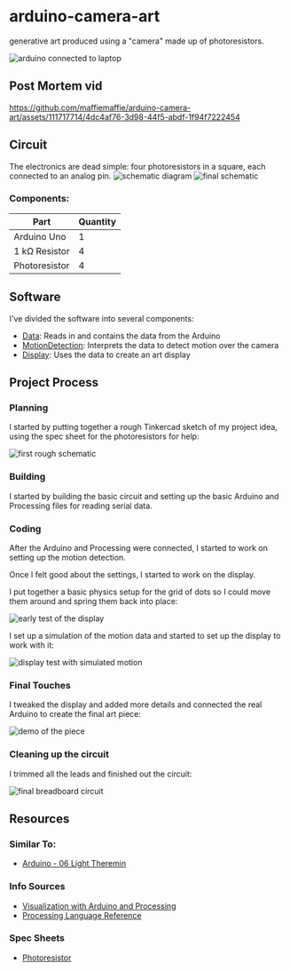 # arduino-camera-art
generative art produced using a "camera" made up of photoresistors.

![arduino connected to laptop](assets/main-image.jpg)

## Post Mortem vid
https://github.com/maffiemaffie/arduino-camera-art/assets/111717714/4dc4af76-3d98-44f5-abdf-1f94f7222454

## Circuit
The electronics are dead simple: four photoresistors in a square, each connected to an analog pin.
![schematic diagram](assets/schematic-diagram.jpg)
![final schematic](assets/final-schematic.jpg)

### Components:
Part|Quantity
-|-
Arduino Uno|1
1 k&Omega; Resistor|4
Photoresistor|4

## Software
I've divided the software into several components:
- [Data](src/Processing/Data.pde): Reads in and contains the data from the Arduino
- [MotionDetection](src/Processing/MotionDetection.pde): Interprets the data to detect motion over the camera
- [Display](src/Processing/Display.pde): Uses the data to create an art display

## Project Process
### Planning
I started by putting together a rough Tinkercad sketch of my project idea, using the spec sheet for the photoresistors for help:

![first rough schematic](assets/first-schematic.jpg)

### Building
I started by building the basic circuit and setting up the basic Arduino and Processing files for reading serial data.


### Coding
After the Arduino and Processing were connected, I started to work on setting up the motion detection. 

Once I felt good about the settings, I started to work on the display.

I put together a basic physics setup for the grid of dots so I could move them around and spring them back into place:

![early test of the display](assets/display-test.gif)

I set up a simulation of the motion data and started to set up the display to work with it:

![display test with simulated motion](assets/simulated-motion.gif)

### Final Touches
I tweaked the display and added more details and connected the real Arduino to create the final art piece:

![demo of the piece](assets/demo.gif)

### Cleaning up the circuit
I trimmed all the leads and finished out the circuit: 

![final breadboard circuit](assets/final-breadboard.jpg)

## Resources
### Similar To:
- [Arduino - 06 Light Theremin](https://www.youtube.com/watch?v=DnD92Q_Kpac)

### Info Sources
- [Visualization with Arduino and Processing](https://www.arduino.cc/education/visualization-with-arduino-and-processing/)
- [Processing Language Reference](https://processing.org/reference/)

### Spec Sheets
- [Photoresistor](https://wiki-content.arduino.cc/documents/datasheets/HW5P-1.pdf)

